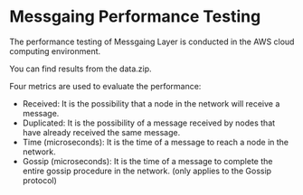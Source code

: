 # Messgaing Performance Testing

The performance testing of Messgaing Layer is conducted in the AWS cloud computing environment.

You can find results from the data.zip.

Four metrics are used to evaluate the performance: 
* Received: It is the possibility that a node in the network will receive a message.
* Duplicated: It is the possibility of a message received by nodes that have already received the same message.
* Time (microseconds): It is the time of a message to reach a node in the network.
* Gossip (microseconds): It is the time of a message to complete the entire gossip procedure in the network. (only applies to the Gossip protocol)
